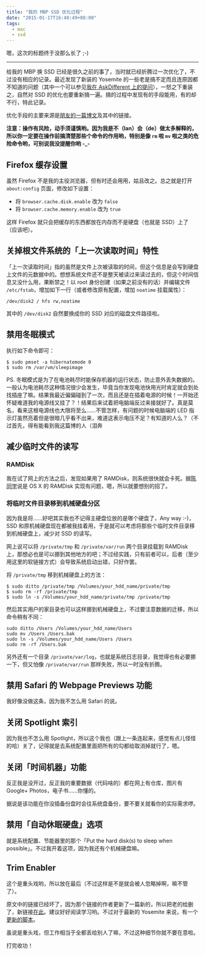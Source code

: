 ```yaml
---
title: "我的 MBP SSD 优化过程"
date: "2015-01-17T16:40:49+08:00"
tags:
  - mac
  - ssd
---
```


嗯，这次的标题终于没那么长了 ;-)

-----

给我的 MBP 换 SSD 已经是很久之前的事了，当时就已经折腾过一次优化了，不过没有相应的记录。最近发现了新装的 Yosemite 的一些老是搞不定而且连原因都不知道的问题（其中一个可以参见[我在 AskDifferent 上的提问](http://apple.stackexchange.com/questions/163500/when-i-want-to-install-teamviewer-10-why-cant-i-select-my-system-disk-as-the-d "AskDifferent: When I want to install TeamViewer 10, why can't I select my system disk as the distination?")），一怒之下重装之，自然对 SSD 的优化也要重新搞一遍。搞的过程中发现有的手段能用，有的却不行，特此记录。

优化手段的主要来源是[朋友的一篇博文](http://chenyufei.info/blog/2011-09-06/13-%E5%AF%B8-macbook-pro-%E6%8B%86%E5%85%89%E9%A9%B1%E6%9B%B4%E6%8D%A2-ssd/ "13 寸 Macbook Pro 拆光驱更换 SSD")及其中的链接。

**注意：操作有风险，动手须谨慎哟。因为我是不（lan）会（de）做太多解释的，所以你一定要在操作前搞清楚那些个命令的作用哟，特别是像 `rm` 啦 `mv` 啦之类的危险命令哟，可别说我没提醒你哟 -\_-**

<!--more-->

## Firefox 缓存设置

虽然 Firefox 不是我的主役浏览器，但有时还会用用，姑且改之。总之就是打开 `about:config` 页面，修改如下设置：

* 将 `browser.cache.disk.enable` 改为 `false`
* 将 `browser.cache.memory.enable` 改为 `true`

这样 Firefox 就只会把缓存的东西都放在内存而不是硬盘（也就是 SSD）上了（应该吧）。

## 关掉根文件系统的「上一次读取时间」特性

「上一次读取时间」指的虽然是文件上次被读取的时间，但这个信息是会写到硬盘上文件的元数据中的。想想系统文件还不是整天被读过来读过去的，但这个时间信息又没什么用，果断禁之！以 root 身份创建（如果之前没有的话）并编辑文件 `/etc/fstab`，增加如下一行（或者修改原有配置，增加 `noatime` 挂载属性）：

```
/dev/disk2 / hfs rw,noatime
```

其中的 `/dev/disk2` 自然要换成你的 SSD 对应的磁盘文件路径啦。

## 禁用冬眠模式

执行如下命令即可：

```
$ sudo pmset -a hibernatemode 0
$ sudo rm /var/vm/sleepimage
```

PS. 冬眠模式是为了在电池耗尽时能保存机器的运行状态，防止意外丢失数据的。一般认为电池耗尽这种情况很少会发生，毕竟当你发现电池快用光时肯定就会到处找插座了嘛。结果我最近偏偏碰到了一次，而且还是在插着电源的时候！一开始还怀疑难道我的电源线又挂了？！结果后来试着把电脑端反过来接就好了。真是莫名，看来这根电源线也大限将至么……不管怎样，有问题的时候电脑端的 LED 指示灯虽然亮着但是很暗几乎看不出来，难道这表示电压不足？有知道的人么？（不过首先，得有能看到我这篇博的人（泪奔

## 减少临时文件的读写

### RAMDisk

我在试了网上的方法之后，发现如果用了 RAMDisk，则系统很快就会卡死。据[陈同学](https://twitter.com/cyfdecyf)说是 OS X 的 RAMDisk 实现有问题，嗯，所以就要想别的招了。

### 将临时文件目录移到机械硬盘分区

因为我是将……好吧其实我也不记得主硬盘位放的是哪个硬盘了，Any way :-)，SSD 和原机械硬盘现在都被我挂着用，于是就可以考虑将那些个临时文件目录移到机械硬盘上，减少对 SSD 的读写。

网上说可以将 `/private/tmp` 和 `/private/var/run` 两个目录挂载到 RAMDisk 上，那想必也是可以挪到其他地方的吧；不过经实践，只有前者可以，后者（至少用这里的软链接方式）会导致系统启动出错，只好作罢。

将 `/private/tmp` 移到机械硬盘上的方法：

```
$ sudo ditto /private/tmp /Volumes/your_hdd_name/private/tmp
$ sudo rm -rf /private/tmp
$ sudo ln -s /Volumes/your_hdd_name/private/tmp /private/tmp
```

然后其实用户的家目录也可以这样挪到机械硬盘上，不过要注意数据的迁移，所以命令稍有不同：

```
sudo ditto /Users /Volumes/your_hdd_name/Users
sudo mv /Users /Users.bak
sudo ln -s /Volumes/your_hdd_name/Users /Users
sudo rm -rf /Users.bak
```

另外还有一个目录 `/private/var/log`，也就是系统日志目录，我觉得也有必要挪一下，但又怕像 `/private/var/run` 那样失败，所以一时没有折腾。

## 禁用 Safari 的 Webpage Previews 功能

我好像没做这条，因为我不怎么用 Safari 的说。

## 关闭 Spotlight 索引

因为我也不怎么用 Spotlight，所以这个我也（跟上一条连起来，感觉有点儿怪怪的哈）关了，记得就是去系统配置里面把所有的勾都给取消掉就行了，嗯。

## 关闭「时间机器」功能

反正我是没开过，反正我的重要数据（代码啥的）都在网上有仓库，图片有 Google+ Photos，电子书……你懂的。

据说是该功能在你没插备份盘时会往系统盘备份，要不要关就看你的实际需求啰。

## 禁用「自动休眠硬盘」选项

就是系统配置、节能器里的那个「Put the hard disk(s) to sleep when possible」。不过我开着这项，因为我还有个机械硬盘嘛。

## Trim Enabler

这个是重头戏哟，所以放在最后（不过这样是不是就会被人忽略掉啊，嘛不管了）。

原文中的链接已经坏了，因为那个链接的作者更新了一篇新的，所以把老的给删了，新链接[在此](https://digitaldj.net/blog/2011/11/17/trim-enabler-for-os-x-lion-mountain-lion-mavericks/ "TRIM Enabler for OS X Lion, Mountain Lion, Mavericks")。建议好好阅读学习哟。不过对于最新的 Yosemite 来说，有一个[更新的脚本](https://gist.github.com/return1/4058659)。

虽说是重头戏，但工作相当于全都丢给别人了嘛，不过这种细节你就不要在意啦。

打完收功！
